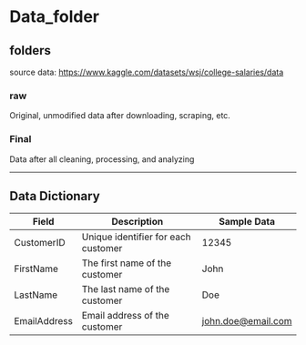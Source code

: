 # Data_folder

## folders

source data:
https://www.kaggle.com/datasets/wsj/college-salaries/data

### raw
Original, unmodified data after downloading, scraping, etc.

### Final
Data after all cleaning, processing, and analyzing


---
## Data Dictionary

| Field          | Description                                | Sample Data        |
|----------------|--------------------------------------------|--------------------|
| CustomerID     | Unique identifier for each customer        | 12345             |
| FirstName      | The first name of the customer             | John              |
| LastName       | The last name of the customer              | Doe               |
| EmailAddress   | Email address of the customer              | john.doe@email.com |


